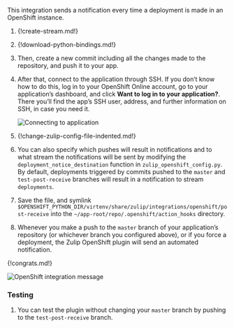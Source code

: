 This integration sends a notification every time a deployment is made
in an OpenShift instance.

1.  {!create-stream.md!}

1.  {!download-python-bindings.md!}

1.  Then, create a new commit including all the changes made to the
    repository, and push it to your app.

1.  After that, connect to the application through SSH. If you don’t know
    how to do this, log in to your OpenShift Online account, go to your
    application’s dashboard, and click **Want to log in to your
    application?**.  There you’ll find the app’s SSH user, address, and
    further information on SSH, in case you need it.

    ![Connecting to application](/static/images/integrations/openshift/002.png)

1.  {!change-zulip-config-file-indented.md!}

1.  You can also specify which pushes will result in notifications and to
    what stream the notifications will be sent by modifying the
    `deployment_notice_destination` function in
    `zulip_openshift_config.py`. By default, deployments triggered by
    commits pushed to the `master` and `test-post-receive` branches will
    result in a notification to stream `deployments`.

1.  Save the file, and symlink
    `$OPENSHIFT_PYTHON_DIR/virtenv/share/zulip/integrations/openshift/post-receive`
    into the `~/app-root/repo/.openshift/action_hooks` directory.

1.  Whenever you make a push to the `master` branch of your application’s
    repository (or whichever branch you configured above), or if you force
    a deployment, the Zulip OpenShift plugin will send an automated
    notification.

{!congrats.md!}

![OpenShift integration message](/static/images/integrations/openshift/001.png)

### Testing

1.  You can test the plugin without changing your `master` branch by pushing to the `test-post-receive` branch.
